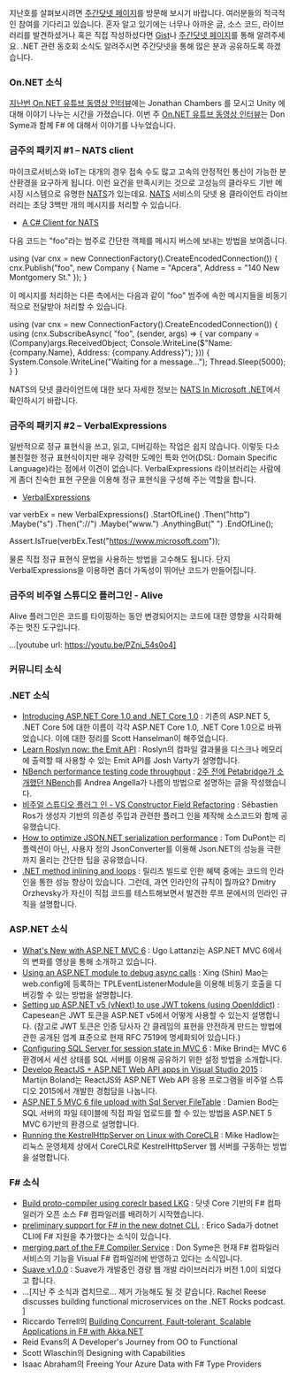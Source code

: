 지난호를 살펴보시려면 [주간닷넷 페이지](https://www.facebook.com/jugan.net/)를 방문해 보시기 바랍니다. 여러분들의 적극적인 참여를 기다리고 있습니다. 혼자 알고 있기에는 너무나 아까운 글, 소스 코드, 라이브러리를 발견하셨거나 혹은 직접 작성하셨다면 [Gist](https://gist.github.com/options/e9fc443b8c882157fe4a)나 [주간닷넷 페이지](https://www.facebook.com/jugan.net/)를 통해 알려주세요. .NET 관련 동호회 소식도 알려주시면 주간닷넷을 통해 많은 분과 공유하도록 하겠습니다.

### On.NET 소식

[지난번 On.NET 유튜브 동영상 인터뷰](https://www.youtube.com/watch?v=pwdxfY2Y2Ow)에는 Jonathan Chambers 를 모시고 Unity 에 대해 이야기 나누는 시간을 가졌습니다. 이번 주 [On.NET 유튜브 동영상 인터뷰](https://www.youtube.com/watch?v=aWnmzrCvTbg)는 Don Syme과 함께 F# 에 대해서 이야기를 나누었습니다. 

### 금주의 패키지 #1 – NATS client

마이크로서비스와 IoT는 대개의 경우 접속 수도 많고 고속의 안정적인 통신이 가능한 분산환경을 요구하게 됩니다. 이런 요건을 만족시키는 것으로 고성능의 클라우드 기반 메시징 시스템으로 유명한 [NATS](http://nats.io/)가 있는데요. [NATS](http://nats.io/) 서비스의 닷넷 용 클라이언트 라이브러리는 초당 3백만 개의 메시지를 처리할 수 있습니다.

* [A C# Client for NATS](https://github.com/nats-io/csnats)

다음 코드는 "foo"라는 범주로 간단한 객체를 메시지 버스에 보내는 방법을 보여줍니다.

<section>
using (var cnx = new ConnectionFactory().CreateEncodedConnection())
{
    cnx.Publish("foo", new Company
    {
        Name = "Apcera",
        Address = "140 New Montgomery St."
    });
}
</section>

이 메시지를 처리하는 다른 측에서는 다음과 같이 "foo" 범주에 속한 메시지들을 비동기적으로 전달받아 처리할 수 있습니다.

<section>
using (var cnx = new ConnectionFactory().CreateEncodedConnection())
{
    using (cnx.SubscribeAsync(
        "foo",
        (sender, args) => {
            var company = (Company)args.ReceivedObject;
            Console.WriteLine($"Name: {company.Name}, Address: {company.Address}");
        }))
    {
        System.Console.WriteLine("Waiting for a message...");
        Thread.Sleep(5000);
    }
}
</section>

NATS의 닷넷 클라이언트에 대한 보다 자세한 정보는 [NATS In Microsoft .NET](http://nats.io/blog/nats-in-dotnet/)에서 확인하시기 바랍니다. 

### 금주의 패키지 #2 – VerbalExpressions

일반적으로 정규 표현식을 쓰고, 읽고, 디버깅하는 작업은 쉽지 않습니다. 이렇듯 다소 불친절한 정규 표현식이지만 매우 강력한 도메인 특화 언어(DSL: Domain Specific Language)라는 점에서 이견이 없습니다. VerbalExpressions 라이브러리는 사람에게 좀더 친숙한 표현 구문을 이용해 정규 표현식을 구성해 주는 역할을 합니다.

* [VerbalExpressions](https://github.com/VerbalExpressions/CSharpVerbalExpressions)

<section>
var verbEx = new VerbalExpressions()
    .StartOfLine()
    .Then("http")
    .Maybe("s")
    .Then("://")
    .Maybe("www.")
    .AnythingBut(" ")
    .EndOfLine();

Assert.IsTrue(verbEx.Test("https://www.microsoft.com"));
</section>

물론 직접 정규 표현식 문법을 사용하는 방법을 고수해도 됩니다. 단지 VerbalExpressions을 이용하면 좀더 가독성이 뛰어난 코드가 만들어집니다.

### 금주의 비주얼 스튜디오 플러그인 - Alive

Alive 플러그인은 코드를 타이핑하는 동안 변경되어지는 코드에 대한 영향을 시각화해주는 멋진 도구입니다.

...[youtube url: https://youtu.be/PZni_54s0o4]

### 커뮤니티 소식

### .NET 소식

* [Introducing ASP.NET Core 1.0 and .NET Core 1.0](http://www.hanselman.com/blog/ASPNET5IsDeadIntroducingASPNETCore10AndNETCore10.aspx) : 기존의 ASP.NET 5, .NET Core 5에 대한 이름이 각각 ASP.NET Core 1.0, .NET Core 1.0으로 바뀌었습니다. 이에 대한 정리를 Scott Hanselman이 해주었습니다.
* [Learn Roslyn now: the Emit API](https://joshvarty.wordpress.com/2016/01/16/learn-roslyn-now-part-16-the-emit-api/) : Roslyn의 컴파일 결과물을 디스크나 메모리에 출력할 때 사용할 수 있는 Emit API를 Josh Varty가 설명합니다.
* [NBench performance testing code throughput](http://www.dotnetalgorithms.com/2016/01/nbench-performance-testing-code-throughput/) : [2주 전에 Petabridge가 소개했던 NBench](https://petabridge.com/blog/introduction-to-nbench/)를 Andrea Angella가 나름의 방법으로 설명하는 글을 작성했습니다.
* [비주얼 스튜디오 플러그 인 - VS Constructor Field Refactoring](https://github.com/sebastienros/vsconstructorfield/releases) : Sébastien Ros가 생성자 기반의 의존성 주입과 관련한 플러그 인을 제작해 소스코드와 함께 공유했습니다.
* [How to optimize JSON.NET serialization performance](http://www.tomdupont.net/2016/01/how-to-optimize-jsonnet-serialization.html) : Tom DuPont는 리플렉션이 아닌, 사용자 정의 JsonConverter를 이용해 Json.NET의 성능을 극한까지 올리는 간단한 팁을 공유했습니다.
* [.NET method inlining and loops](http://www.codeproject.com/Tips/1072041/NET-Methods-Inlining-and-Loops) : 릴리즈 빌드로 인한 혜택 중에는 코드의 인라인을 통한 성능 향상이 있습니다. 그런데, 과연 인라인의 규칙이 뭘까요? Dmitry Orzhevsky가 자신이 직접 코드를 테스트해보면서 발견한 루프 문에서의 인라인 규칙을 설명합니다.



### ASP.NET 소식

* [What's New with ASP.NET MVC 6](https://rewards.msdn.microsoft.com/Challenge/804434af-9658-4ff1-8746-76fcfdf27132) : Ugo Lattanzi는 ASP.NET MVC 6에서의 변화를 영상을 통해 소개하고 있습니다.
* [Using an ASP.NET module to debug async calls](http://blogs.msdn.com/b/webdev/archive/2015/12/29/using-asp-net-module-to-debug-async-calls.aspx) : Xing (Shin) Mao는 web.config에 등록하는 TPLEventListenerModule을 이용해 비동기 호출을 디버깅할 수 있는 방법을 설명합니다.
* [Setting up ASP.NET v5 (vNext) to use JWT tokens (using OpenIddict)](http://capesean.co.za/blog/asp-net-5-jwt-tokens/) : Capesean은 JWT 토큰을 ASP.NET v5에서 어떻게 사용할 수 있는지 설명합니다. (참고로 JWT 토큰은 인증 당사자 간 클레임의 표현을 안전하게 만드는 방법에 관한 공개된 업계 표준으로 현재 RFC 7519에 명세화되어 있습니다.)
* [Configuring SQL Server for session state in MVC 6](http://www.mikesdotnetting.com/Article/292/configuring-sql-server-for-session-state-in-mvc-6) : Mike Brind는 MVC 6 환경에서 세션 상태를 SQL 서버를 이용해 공유하기 위한 설정 방법을 소개합니다. 
* [Develop ReactJS + ASP.NET Web API apps in Visual Studio 2015](http://blogs.taiga.nl/martijn/2015/12/10/develop-reactjs-asp-net-web-api-apps-in-visual-studio-2015/) : Martijn Boland는 ReactJS와 ASP.NET Web API 응용 프로그램을 비주얼 스튜디오 2015에서 개발한 경험담을 나눕니다.
* [ASP.NET 5 MVC 6 file upload with Sql Server FileTable](http://damienbod.com/2015/12/05/asp-net-5-mvc-6-file-upload-with-ms-sql-server-filetable/) : Damien Bod는 SQL 서버의 파일 테이블에 직접 파일 업로드를 할 수 있는 방법을 ASP.NET 5 MVC 6기반의 환경으로 설명합니다.
* [Running the KestrelHttpServer on Linux with CoreCLR](http://mikehadlow.blogspot.co.uk/2016/01/running-kestrelhttpserver-on-linux-with.html) : Mike Hadlow는 리눅스 운영체제 상에서 CoreCLR로 KestrelHttpServer 웹 서버를 구동하는 방법을 설명합니다.

### F# 소식

* [Build proto-compiler using coreclr based LKG](https://github.com/Microsoft/visualfsharp/pull/850) : 닷넷 Core 기반의 F# 컴파일러가 오픈 소스 F# 컴파일러를 배려하기 시작했습니다.
* [preliminary support for F# in the new dotnet CLI.](https://twitter.com/VisualFSharp/status/684470596810358785) : Erico Sada가 dotnet CLI에 F# 지원을 추가했다는 소식이 있습니다.
* [merging part of the F# Compiler Service](https://github.com/Microsoft/visualfsharp/pull/853) : Don Syme은 현재 F# 컴파일러 서비스의 기능을 Visual F# 컴파일러에 반영하고 있다는 소식입니다. 
* [Suave v1.0.0](https://github.com/SuaveIO/suave/releases/tag/v1.0.0) : Suave가 개발중인 경량 웹 개발 라이브러리가 버전 1.0이 되었다고 합니다.
* ...[지난 주 소식과 겹치므로... 제거 가능해도 될 것 같습니다. Rachel Reese discusses building functional microservices on the .NET Rocks podcast. ]
* Riccardo Terrell의 [Building Concurrent, Fault-tolerant, Scalable Applications in F# with Akka.NET]()
* Reid Evans의 A Developer's Journey from OO to Functional
* Scott Wlaschin의 Designing with Capabilities
* Isaac Abraham의 Freeing Your Azure Data with F# Type Providers


